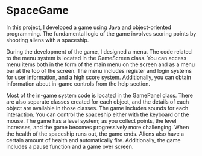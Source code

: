 # SpaceGame
In this project, I developed a game using Java and object-oriented programming. The fundamental logic of the game involves scoring points by shooting aliens with a spaceship.

During the development of the game, I designed a menu. The code related to the menu system is located in the GameScreen class. You can access menu items both in the form of the main menu on the screen and as a menu bar at the top of the screen. The menu includes register and login systems for user information, and a high score system. Additionally, you can obtain information about in-game controls from the help section.

Most of the in-game system code is located in the GamePanel class. There are also separate classes created for each object, and the details of each object are available in those classes. The game includes sounds for each interaction. You can control the spaceship either with the keyboard or the mouse. The game has a level system; as you collect points, the level increases, and the game becomes progressively more challenging. When the health of the spaceship runs out, the game ends. Aliens also have a certain amount of health and automatically fire. Additionally, the game includes a pause function and a game over screen.

